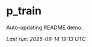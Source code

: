 # p_train

Auto-updating README demo.

<!--START_SECTION:status-->
_Last run: 2025-09-14 19:13 UTC_
<!--END_SECTION:status-->








































































































































































































































































































































































































































































































































































































